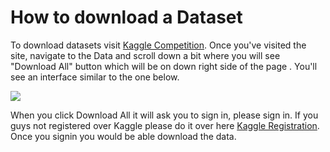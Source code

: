  # How to download a Dataset
 
To download datasets visit [Kaggle Competition](http://www.kaggle.com/competitions/wmcci). Once you've visited the site, navigate to the Data and scroll down a bit where you will see "Download All" button which will be on down right side of the page . You'll see an interface similar to the one below.

![](https://user-images.githubusercontent.com/51315286/211608869-2267959c-a4e1-4ccd-b493-f1c740918daf.png)
 
When you click Download All it will ask you to sign in, please sign in. If you guys not registered over Kaggle please do it over here [Kaggle Registration](https://www.kaggle.com/). Once you signin you would be able download the data.
